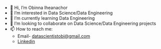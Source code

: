 - 👋 Hi, I’m Obinna Iheanachor
- 👀 I’m interested in Data Science/Data Engineering
- 🌱 I’m currently learning Data Engineering
- 💞️ I’m looking to collaborate on Data Science/Data Engineering projects
- 📫 How to reach me: 
  * Email- datascientistobi@gmail.com
  * [Linkedin](https://www.linkedin.com/in/obinnaiheanachor/)

<!---
ObinnaIheanachor/ObinnaIheanachor is a ✨ special ✨ repository because its `README.md` (this file) appears on your GitHub profile.
You can click the Preview link to take a look at your changes.
--->
